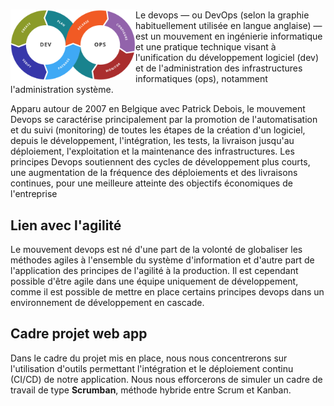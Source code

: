 # <a href="#Devops-toolchain">
  <img src="../Devops-toolchain.svg" width="200" style="float: left">
</a>

<!-- lightbox container hidden with CSS -->
<a href="#" class="lightbox" id="Devops-toolchain">
  <span style="background-image: url('../Devops-toolchain.svg')"></span>
</a>

Le devops — ou DevOps (selon la graphie habituellement utilisée en langue anglaise) — est un mouvement en ingénierie informatique et une pratique technique visant à l'unification du développement logiciel (dev) et de l'administration des infrastructures informatiques (ops), notamment l'administration système.

Apparu autour de 2007 en Belgique avec Patrick Debois, le mouvement Devops se caractérise principalement par la promotion de l'automatisation et du suivi (monitoring) de toutes les étapes de la création d'un logiciel, depuis le développement, l'intégration, les tests, la livraison jusqu'au déploiement, l'exploitation et la maintenance des infrastructures. Les principes Devops soutiennent des cycles de développement plus courts, une augmentation de la fréquence des déploiements et des livraisons continues, pour une meilleure atteinte des objectifs économiques de l'entreprise

## Lien avec l'agilité

Le mouvement devops est né d'une part de la volonté de globaliser les méthodes agiles à l'ensemble du système d'information et d'autre part de l'application des principes de l'agilité à la production. Il est cependant possible d'être agile dans une équipe uniquement de développement, comme il est possible de mettre en place certains principes devops dans un environnement de développement en cascade.

## Cadre projet web app

Dans le cadre du projet mis en place, nous nous concentrerons sur l'utilisation d'outils permettant l'intégration et le déploiement continu (CI/CD) de notre application.
Nous nous efforcerons de simuler un cadre de travail de type **Scrumban**, méthode hybride entre Scrum et Kanban.
